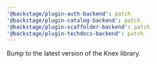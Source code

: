 ```yaml
---
'@backstage/plugin-auth-backend': patch
'@backstage/plugin-catalog-backend': patch
'@backstage/plugin-scaffolder-backend': patch
'@backstage/plugin-techdocs-backend': patch
---
```


Bump to the latest version of the Knex library.
